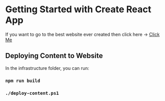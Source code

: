 # Getting Started with Create React App

If you want to go to the best website ever created then click here -> [Click Me](https://d2v31rjujvtlyf.cloudfront.net/)

## Deploying Content to Website

In the infrastructure folder, you can run:

### `npm run build`

### `./deploy-content.ps1`
